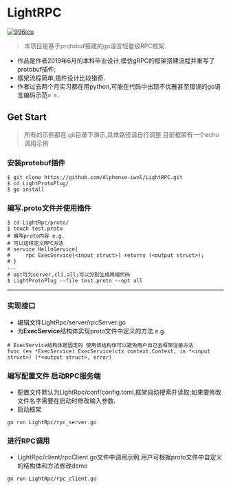 # LightRPC

<a href="https://github.com/996icu/996.ICU/edit/master/LICENSE">
    <img alt="996icu" src="https://camo.githubusercontent.com/a72e7743f15db219a6aba534f9de456e86268dd6/68747470733a2f2f696d672e736869656c64732e696f2f62616467652f6c6963656e73652d416e74692532303939362d626c75652e7376673f7374796c653d666c61742d737175617265">
</a>


> 本项目是基于protobuf搭建的go语言轻量级RPC框架. 

* 作品是作者2019年6月的本科毕业设计,模仿gRPC的框架搭建流程并重写了protobuf插件;
* 框架流程简单,插件设计比较猎奇.
* 作者过去两个月实习都在用python,可能在代码中出现不优雅甚至错误的go语言编码示范= =.


## Get Start

> 所有的示例都在.git目录下演示,具体路径请自行调整
> 目前框架有一个echo调用示例

### 安装protobuf插件
```
$ git clone https://github.com/Alphonse-iwnl/LightRPC.git
$ cd LightProtoPlug/
$ go install
```
### 编写.proto文件并使用插件
```
$ cd LightRpc/proto/
$ touch test.proto
# 编写proto内容 e.g.
# 可以这样定义RPC方法
# service HelloService{
#     rpc ExecService(<input struct>) returns (<output struct>);
# }
...
# opt可为server,cli,all;可以分别生成两端代码
$ LightProtoPlug --file test.proto --opt all
```
---
### 实现接口
* 编辑文件LightRpc/server/rpcServer.go
* 为**ExecService**结构体实现proto文件中定义的方法 e.g.
```
# ExecService结构体是固定的 使用该结构体可以避免用户自己去框架注册方法
func (es *ExecService) ExecService(ctx context.Context, in *<input struct>) (*<output struct>, error)
```
### 编写配置文件 启动RPC服务端
* 配置文件默认为LightRpc/conf/config.toml,框架自动搜索并读取;如果要修改文件名字需要在启动时修改输入参数.
* 启动框架
```
go run LightRpc/rpc_server.go
```

### 进行RPC调用
* LightRpc/client/rpcClient.go文件中调用示例,用户可根据proto文件中自定义的结构体和方法修改demo
```
go run LightRpc/rpc_client.go
```
